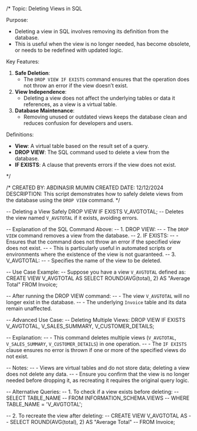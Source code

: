 /*
Topic: Deleting Views in SQL

Purpose:
- Deleting a view in SQL involves removing its definition from the database.
- This is useful when the view is no longer needed, has become obsolete, or needs to be redefined with updated logic.

Key Features:
1. **Safe Deletion**:
   - The `DROP VIEW IF EXISTS` command ensures that the operation does not throw an error if the view doesn’t exist.
2. **View Independence**:
   - Deleting a view does not affect the underlying tables or data it references, as a view is a virtual table.
3. **Database Maintenance**:
   - Removing unused or outdated views keeps the database clean and reduces confusion for developers and users.

Definitions:
- **View**: A virtual table based on the result set of a query.
- **DROP VIEW**: The SQL command used to delete a view from the database.
- **IF EXISTS**: A clause that prevents errors if the view does not exist.

*/

/*
CREATED BY: ABDINASIR MUMIN
CREATED DATE: 12/12/2024
DESCRIPTION: This script demonstrates how to safely delete views from the database using the `DROP VIEW` command.
*/

-- Deleting a View Safely
DROP VIEW IF EXISTS V_AVGTOTAL; -- Deletes the view named `V_AVGTOTAL` if it exists, avoiding errors.

-- Explanation of the SQL Command Above:
-- 1. DROP VIEW:
--    - The `DROP VIEW` command removes a view from the database.
-- 2. IF EXISTS:
--    - Ensures that the command does not throw an error if the specified view does not exist.
--    - This is particularly useful in automated scripts or environments where the existence of the view is not guaranteed.
-- 3. V_AVGTOTAL:
--    - Specifies the name of the view to be deleted.

-- Use Case Example:
-- Suppose you have a view `V_AVGTOTAL` defined as:
CREATE VIEW V_AVGTOTAL AS
SELECT ROUND(AVG(total), 2) AS "Average Total"
FROM Invoice;

-- After running the DROP VIEW command:
-- - The view `V_AVGTOTAL` will no longer exist in the database.
-- - The underlying `Invoice` table and its data remain unaffected.

-- Advanced Use Case:
-- Deleting Multiple Views:
DROP VIEW IF EXISTS V_AVGTOTAL, V_SALES_SUMMARY, V_CUSTOMER_DETAILS;

-- Explanation:
-- - This command deletes multiple views (`V_AVGTOTAL`, `V_SALES_SUMMARY`, `V_CUSTOMER_DETAILS`) in one operation.
-- - The `IF EXISTS` clause ensures no error is thrown if one or more of the specified views do not exist.

-- Notes:
-- - Views are virtual tables and do not store data; deleting a view does not delete any data.
-- - Ensure you confirm that the view is no longer needed before dropping it, as recreating it requires the original query logic.

-- Alternative Queries:
-- 1. To check if a view exists before deleting:
--    SELECT TABLE_NAME
--    FROM INFORMATION_SCHEMA.VIEWS
--    WHERE TABLE_NAME = 'V_AVGTOTAL';

-- 2. To recreate the view after deleting:
--    CREATE VIEW V_AVGTOTAL AS
--    SELECT ROUND(AVG(total), 2) AS "Average Total"
--    FROM Invoice;
